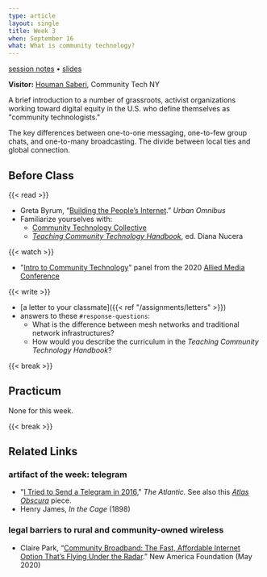 ```yaml
---
type: article
layout: single
title: Week 3
when: September 16
what: What is community technology?
---
```


<p class="tc"><a href="https://docs.google.com/document/d/1Sokk8rsIcLBZy_ZhKKhRn2aPPIm1BmPAnOp0iEqKX-4/edit?usp=sharing">session notes</a> • <a href="https://docs.google.com/presentation/d/1kYBYLFqNwIakO34txFPxA5eM6rkOamhI60OJOZcMXrs/edit#slide=id.g97d130001a_0_18">slides</a></p>

**Visitor:** [Houman Saberi](https://www.newamerica.org/our-people/houman-saberi/), Community Tech NY

A brief introduction to a number of grassroots, activist organizations working toward digital equity in the U.S. who define themselves as "community technologists."

The key differences between one-to-one messaging, one-to-few group chats, and one-to-many broadcasting. The divide between local ties and global connection.

## Before Class

{{< read >}}
- Greta Byrum, “[Building the People’s Internet](https://urbanomnibus.net/2019/10/building-the-peoples-internet/).” *Urban Omnibus*
- Familiarize yourselves with:
    - [Community Technology Collective](https://www.ctcollective.org/)
    - [*Teaching Community Technology Handbook*](https://detroitcommunitytech.org/system/tdf/librarypdfs/TeachingCommunityTech.pdf?file=1&type=node&id=53&force=), ed. Diana Nucera

{{< watch >}}
- "[Intro to Community Technology](https://drive.google.com/file/d/1PbFTDkURcERITZs5b7dSllIydFGwPf-X/view?usp=sharing_eil&ts=5f4922a6)" panel from the 2020 [Allied Media Conference](https://amc.alliedmedia.org/)

{{< write >}}
- [a letter to your classmate]({{< ref "/assignments/letters" >}})
- answers to these `#response-questions`:
  - What is the difference between mesh networks and traditional network infrastructures?
  - How would you describe the curriculum in the *Teaching Community Technology Handbook*?

{{< break >}}

## Practicum

None for this week.

{{< break >}}

## Related Links

### artifact of the week: telegram

- "[I Tried to Send a Telegram in 2016](https://www.theatlantic.com/technology/archive/2016/01/rip-stop-telegrams/425136/)," *The Atlantic.* See also this [*Atlas Obscura*](https://www.atlasobscura.com/articles/telegrams) piece.
- Henry James, *In the Cage* (1898)

### legal barriers to rural and community-owned wireless

- Claire Park, “[Community Broadband: The Fast, Affordable Internet Option That’s Flying Under the Radar](https://www.newamerica.org/oti/reports/community-broadband/).” New America Foundation (May 2020)